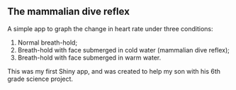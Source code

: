## The mammalian dive reflex

A simple app to graph the change in heart rate under three conditions:  
1. Normal breath-hold;    
2. Breath-hold with face submerged in cold water (mammalian dive reflex);    
3. Breath-hold with face submerged in warm water.  

This was my first Shiny app, and was created to help my son with his 6th grade science project.

